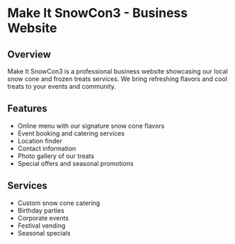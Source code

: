 # Make It SnowCon3 - Business Website

## Overview
Make It SnowCon3 is a professional business website showcasing our local snow cone and frozen treats services. We bring refreshing flavors and cool treats to your events and community.

## Features
- Online menu with our signature snow cone flavors
- Event booking and catering services
- Location finder
- Contact information
- Photo gallery of our treats
- Special offers and seasonal promotions

## Services
- Custom snow cone catering
- Birthday parties
- Corporate events
- Festival vending
- Seasonal specials





